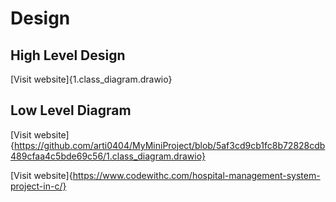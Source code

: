 # Design

## High Level Design

 [Visit website]{1.class_diagram.drawio}

## Low Level Diagram

 [Visit website]{https://github.com/arti0404/MyMiniProject/blob/5af3cd9cb1fc8b72828cdb489cfaa4c5bde69c56/1.class_diagram.drawio}

[Visit website]{https://www.codewithc.com/hospital-management-system-project-in-c/}
